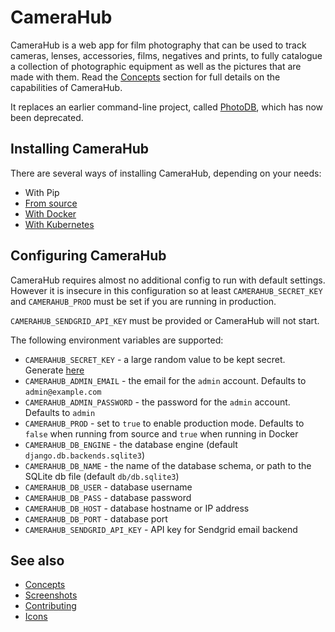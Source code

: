 # CameraHub

CameraHub is a web app for film photography that can be used to track cameras, lenses, accessories, films, negatives and prints, to fully
catalogue a collection of photographic equipment as well as the pictures that are made with them. Read the [Concepts](docs/CONCEPTS.md)
section for full details on the capabilities of CameraHub.

It replaces an earlier command-line project, called [PhotoDB](https://github.com/djjudas21/photodb-perl), which has now been deprecated.

## Installing CameraHub

There are several ways of installing CameraHub, depending on your needs:

* With Pip
* [From source](docs/INSTALL_SOURCE.md)
* [With Docker](docs/INSTALL-DOCKER.md)
* [With Kubernetes](docs/INSTALL-KUBERNETES.md)

## Configuring CameraHub

CameraHub requires almost no additional config to run with default settings. However it is insecure in this configuration so at least `CAMERAHUB_SECRET_KEY` and
`CAMERAHUB_PROD` must be set if you are running in production.

`CAMERAHUB_SENDGRID_API_KEY` must be provided or CameraHub will not start.

The following environment variables are supported:

* `CAMERAHUB_SECRET_KEY` - a large random value to be kept secret. Generate [here](https://miniwebtool.com/django-secret-key-generator/)
* `CAMERAHUB_ADMIN_EMAIL` - the email for the `admin` account. Defaults to `admin@example.com`
* `CAMERAHUB_ADMIN_PASSWORD` - the password for the `admin` account. Defaults to `admin`
* `CAMERAHUB_PROD` - set to `true` to enable production mode. Defaults to `false` when running from source and `true` when running in Docker
* `CAMERAHUB_DB_ENGINE` - the database engine (default `django.db.backends.sqlite3`)
* `CAMERAHUB_DB_NAME` - the name of the database schema, or path to the SQLite db file (default `db/db.sqlite3`)
* `CAMERAHUB_DB_USER` - database username
* `CAMERAHUB_DB_PASS` - database password
* `CAMERAHUB_DB_HOST` - database hostname or IP address
* `CAMERAHUB_DB_PORT` - database port
* `CAMERAHUB_SENDGRID_API_KEY` - API key for Sendgrid email backend

## See also

* [Concepts](docs/CONCEPTS.md)
* [Screenshots](docs/SCREENSHOTS.md)
* [Contributing](docs/CONTRIBUTING.md)
* [Icons](docs/ICONS.md)
